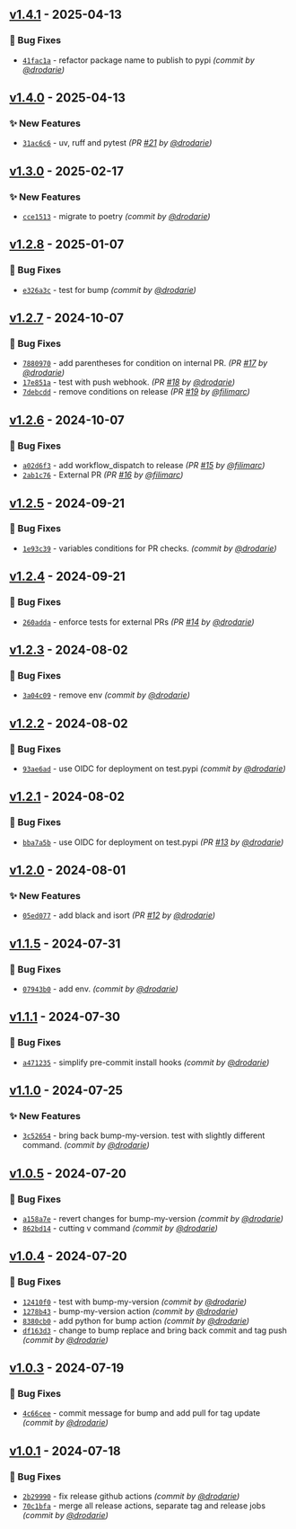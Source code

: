 
## [v1.4.1] - 2025-04-13
### :bug: Bug Fixes
- [`41fac1a`](https://github.com/drodarie/test_actions/commit/41fac1a1cf15e69b893c5b73a00b36069ea1789f) - refactor package name to publish to pypi *(commit by [@drodarie](https://github.com/drodarie))*


## [v1.4.0] - 2025-04-13
### :sparkles: New Features
- [`31ac6c6`](https://github.com/drodarie/test_actions/commit/31ac6c671179d4fc6c93ee58254b4ee26cefeedc) - uv, ruff and pytest  *(PR [#21](https://github.com/drodarie/test_actions/pull/21) by [@drodarie](https://github.com/drodarie))*


## [v1.3.0] - 2025-02-17
### :sparkles: New Features
- [`cce1513`](https://github.com/drodarie/test_actions/commit/cce151316247d4fcd9eab4d928f8402125292ee1) - migrate to poetry *(commit by [@drodarie](https://github.com/drodarie))*


## [v1.2.8] - 2025-01-07
### :bug: Bug Fixes
- [`e326a3c`](https://github.com/drodarie/test_actions/commit/e326a3c73ba7f7431bc5e264f714a10363d90623) - test for bump *(commit by [@drodarie](https://github.com/drodarie))*


## [v1.2.7] - 2024-10-07
### :bug: Bug Fixes
- [`7880970`](https://github.com/drodarie/test_actions/commit/7880970fcbd92ee608b29d6518f8c19b227a2304) - add parentheses for condition on internal PR. *(PR [#17](https://github.com/drodarie/test_actions/pull/17) by [@drodarie](https://github.com/drodarie))*
- [`17e851a`](https://github.com/drodarie/test_actions/commit/17e851ad98f75e5f2dc711c041c4a25bbb6a7b3a) - test with push webhook. *(PR [#18](https://github.com/drodarie/test_actions/pull/18) by [@drodarie](https://github.com/drodarie))*
- [`7debcdd`](https://github.com/drodarie/test_actions/commit/7debcdd91d7a7612bf84bd6f8bf635073db143ed) - remove conditions on release *(PR [#19](https://github.com/drodarie/test_actions/pull/19) by [@filimarc](https://github.com/filimarc))*


## [v1.2.6] - 2024-10-07
### :bug: Bug Fixes
- [`a02d6f3`](https://github.com/drodarie/test_actions/commit/a02d6f34817b4603f02d358ed9ff7983b61a1f20) - add workflow_dispatch to release *(PR [#15](https://github.com/drodarie/test_actions/pull/15) by [@filimarc](https://github.com/filimarc))*
- [`2ab1c76`](https://github.com/drodarie/test_actions/commit/2ab1c76aafd6895335de59cccabd76fa11878193) - External PR *(PR [#16](https://github.com/drodarie/test_actions/pull/16) by [@filimarc](https://github.com/filimarc))*


## [v1.2.5] - 2024-09-21
### :bug: Bug Fixes
- [`1e93c39`](https://github.com/drodarie/test_actions/commit/1e93c395d02b16085abebd3b260e5090b161a004) - variables conditions for PR checks. *(commit by [@drodarie](https://github.com/drodarie))*


## [v1.2.4] - 2024-09-21
### :bug: Bug Fixes
- [`260adda`](https://github.com/drodarie/test_actions/commit/260adda0dffc28ef337028968a3cd5f5167ce1a0) - enforce tests for external PRs   *(PR [#14](https://github.com/drodarie/test_actions/pull/14) by [@drodarie](https://github.com/drodarie))*


## [v1.2.3] - 2024-08-02
### :bug: Bug Fixes
- [`3a04c09`](https://github.com/drodarie/test_actions/commit/3a04c09385817006723ec8f4e12bff53bd0466f0) - remove env *(commit by [@drodarie](https://github.com/drodarie))*


## [v1.2.2] - 2024-08-02
### :bug: Bug Fixes
- [`93ae6ad`](https://github.com/drodarie/test_actions/commit/93ae6ad86496900f9d45c404964c5a40bd1f3cf5) - use OIDC for deployment on test.pypi *(commit by [@drodarie](https://github.com/drodarie))*


## [v1.2.1] - 2024-08-02
### :bug: Bug Fixes
- [`bba7a5b`](https://github.com/drodarie/test_actions/commit/bba7a5b13fb80e4c2b503bb181ec40702db83171) - use OIDC for deployment on test.pypi *(PR [#13](https://github.com/drodarie/test_actions/pull/13) by [@drodarie](https://github.com/drodarie))*


## [v1.2.0] - 2024-08-01
### :sparkles: New Features
- [`05ed077`](https://github.com/drodarie/test_actions/commit/05ed077b412cd6675d5fa1114b7cfb36c9701851) - add black and isort *(PR [#12](https://github.com/drodarie/test_actions/pull/12) by [@drodarie](https://github.com/drodarie))*


## [v1.1.5] - 2024-07-31
### :bug: Bug Fixes
- [`07943b0`](https://github.com/drodarie/test_actions/commit/07943b009b677e0a2c31638c8ff0f333717307ac) - add env. *(commit by [@drodarie](https://github.com/drodarie))*


## [v1.1.1] - 2024-07-30
### :bug: Bug Fixes
- [`a471235`](https://github.com/drodarie/test_actions/commit/a47123513ae76bfa6ebf011ad36945a03d144efb) - simplify pre-commit install hooks *(commit by [@drodarie](https://github.com/drodarie))*


## [v1.1.0] - 2024-07-25
### :sparkles: New Features
- [`3c52654`](https://github.com/drodarie/test_actions/commit/3c526547d4ec05b69cfbb81a0b7fdccfe011c63f) - bring back bump-my-version. test with slightly different command. *(commit by [@drodarie](https://github.com/drodarie))*


## [v1.0.5] - 2024-07-20
### :bug: Bug Fixes
- [`a158a7e`](https://github.com/drodarie/test_actions/commit/a158a7e36cebeb653bafb227c31020323242b4e9) - revert changes for bump-my-version *(commit by [@drodarie](https://github.com/drodarie))*
- [`862bd14`](https://github.com/drodarie/test_actions/commit/862bd1408810982394d72c009337e18c5fedd9f1) - cutting v command *(commit by [@drodarie](https://github.com/drodarie))*


## [v1.0.4] - 2024-07-20
### :bug: Bug Fixes
- [`12410f0`](https://github.com/drodarie/test_actions/commit/12410f0e079d99624da5addbf5bb41e377014d33) - test with bump-my-version *(commit by [@drodarie](https://github.com/drodarie))*
- [`1278b43`](https://github.com/drodarie/test_actions/commit/1278b43628b97819aa8ba5d3abc0e7854ffc47b3) - bump-my-version action *(commit by [@drodarie](https://github.com/drodarie))*
- [`8380cb0`](https://github.com/drodarie/test_actions/commit/8380cb05f9effae1686464a8d5c404c054de4e9f) - add python for bump action *(commit by [@drodarie](https://github.com/drodarie))*
- [`df163d3`](https://github.com/drodarie/test_actions/commit/df163d3df66c41dd9d19ae8ed57c91af472b6d84) - change to bump replace and bring back commit and tag push *(commit by [@drodarie](https://github.com/drodarie))*


## [v1.0.3] - 2024-07-19
### :bug: Bug Fixes
- [`4c66cee`](https://github.com/drodarie/test_actions/commit/4c66ceef26527a7be9812ea54bf801bb0af2bf06) - commit message for bump and add pull for tag update *(commit by [@drodarie](https://github.com/drodarie))*


## [v1.0.1] - 2024-07-18
### :bug: Bug Fixes
- [`2b29990`](https://github.com/drodarie/test_actions/commit/2b29990435a6e8eff12848fdc80a007107c761d3) - fix release github actions *(commit by [@drodarie](https://github.com/drodarie))*
- [`70c1bfa`](https://github.com/drodarie/test_actions/commit/70c1bfab7dd926b4155983df125c0bcaf4b485d3) - merge all release actions, separate tag and release jobs *(commit by [@drodarie](https://github.com/drodarie))*

[v1.0.1]: https://github.com/drodarie/test_actions/compare/v1.0.0...v1.0.1
[v1.0.3]: https://github.com/drodarie/test_actions/compare/v1.0.2...v1.0.3
[v1.0.4]: https://github.com/drodarie/test_actions/compare/v1.0.3...v1.0.4
[v1.0.5]: https://github.com/drodarie/test_actions/compare/v1.0.4...v1.0.5
[v1.1.0]: https://github.com/drodarie/test_actions/compare/v1.0.5...v1.1.0
[v1.1.1]: https://github.com/drodarie/test_actions/compare/v1.1.0...v1.1.1
[v1.1.5]: https://github.com/drodarie/test_actions/compare/v1.1.4...v1.1.5
[v1.2.0]: https://github.com/drodarie/test_actions/compare/v1.1.5...v1.2.0
[v1.2.1]: https://github.com/drodarie/test_actions/compare/v1.2.0...v1.2.1
[v1.2.2]: https://github.com/drodarie/test_actions/compare/v1.2.1...v1.2.2
[v1.2.3]: https://github.com/drodarie/test_actions/compare/v1.2.2...v1.2.3
[v1.2.4]: https://github.com/drodarie/test_actions/compare/v1.2.3...v1.2.4
[v1.2.5]: https://github.com/drodarie/test_actions/compare/v1.2.4...v1.2.5
[v1.2.6]: https://github.com/drodarie/test_actions/compare/v1.2.5...v1.2.6
[v1.2.7]: https://github.com/drodarie/test_actions/compare/v1.2.6...v1.2.7
[v1.2.8]: https://github.com/drodarie/test_actions/compare/v1.2.7...v1.2.8
[v1.3.0]: https://github.com/drodarie/test_actions/compare/v1.2.8...v1.3.0
[v1.4.0]: https://github.com/drodarie/test_actions/compare/v1.3.0...v1.4.0
[v1.4.1]: https://github.com/drodarie/test_actions/compare/v1.4.0...v1.4.1
